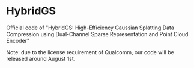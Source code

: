 # HybridGS
Official code of "HybridGS: High-Efficiency Gaussian Splatting Data Compression using Dual-Channel Sparse Representation and Point Cloud Encoder"

Note: due to the license requirement of Qualcomm, our code will be released around August 1st.
